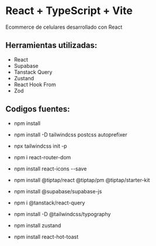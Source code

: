 # React + TypeScript + Vite

Ecommerce de celulares desarrollado con React

## Herramientas utilizadas:

- React
- Supabase
- Tanstack Query
- Zustand
- React Hook From
- Zod

## Codigos fuentes:

- npm install

- npm install -D tailwindcss postcss autoprefixer

- npx tailwindcss init -p

- npm i react-router-dom

- npm install react-icons --save

- npm install @tiptap/react @tiptap/pm @tiptap/starter-kit

- npm install @supabase/supabase-js

- npm i @tanstack/react-query

- npm install -D @tailwindcss/typography

- npm install zustand

- npm install react-hot-toast